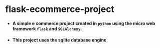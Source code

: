 # flask-ecommerce-project

+ #### A simple e commerce project created in ```python``` using the micro web framework ```flask``` and ```SQLAlchemy```.

+ #### This project uses the sqlite database engine
